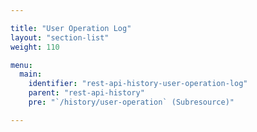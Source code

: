 ```yaml
---

title: "User Operation Log"
layout: "section-list"
weight: 110

menu:
  main:
    identifier: "rest-api-history-user-operation-log"
    parent: "rest-api-history"
    pre: "`/history/user-operation` (Subresource)"

---
```


